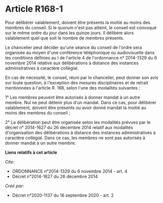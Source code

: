 # Article R168-1

Pour délibérer valablement, doivent être présents la moitié au moins des membres du conseil. Si le quorum n'est pas atteint,
le conseil est convoqué sur le même ordre du jour dans les quinze jours. Il délibère alors valablement quel que soit le
nombre de membres présents.

Le chancelier peut décider qu'une séance du conseil de l'ordre sera organisée au moyen d'une conférence téléphonique ou
audiovisuelle dans les conditions définies au I de l'article 4 de l'ordonnance n° 2014-1329 du 6 novembre 2014 relative aux
délibérations à distance des instances administratives à caractère collégial.

En cas de nécessité, le conseil, réuni par le chancelier, peut donner son avis sur toute question, à l'exception des mesures
disciplinaires et de retrait mentionnées à l'article R. 168, selon l'une des modalités suivantes :

1° Les membres peuvent être autorisés à donner mandat à un autre membre. Nul ne peut détenir plus d'un mandat. Dans ce cas,
pour délibérer valablement, doivent être présents ou avoir donné mandat la moitié au moins des membres du conseil ;

2° La délibération peut être organisée selon les modalités prévues par le décret n° 2014-1627 du 26 décembre 2014 relatif aux
modalités d'organisation des délibérations à distance des instances administratives à caractère collégial. Dans ce cas, les
membres ne sont pas autorisés à donner mandat à un autre membre.

**Liens relatifs à cet article**

_Cite_:

  - ORDONNANCE n°2014-1329 du 6 novembre 2014 - art. 4
  - Décret n°2014-1627 du 26 décembre 2014

_Créé par_:

  - Décret n°2020-1137 du 16 septembre 2020 - art. 2
